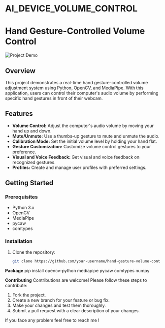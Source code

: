 # AI_DEVICE_VOLUME_CONTROL
# Hand Gesture-Controlled Volume Control

![Project Demo](demo.gif) <!-- Add a demo GIF or video if available -->

## Overview

This project demonstrates a real-time hand gesture-controlled volume adjustment system using Python, OpenCV, and MediaPipe. With this application, users can control their computer's audio volume by performing specific hand gestures in front of their webcam.

## Features

- **Volume Control:** Adjust the computer's audio volume by moving your hand up and down.
- **Mute/Unmute:** Use a thumbs-up gesture to mute and unmute the audio.
- **Calibration Mode:** Set the initial volume level by holding your hand flat.
- **Gesture Customization:** Customize volume control gestures to your preference.
- **Visual and Voice Feedback:** Get visual and voice feedback on recognized gestures.
- **Profiles:** Create and manage user profiles with preferred settings.

## Getting Started

### Prerequisites

- Python 3.x
- OpenCV
- MediaPipe
- pycaw
- comtypes

### Installation

1. Clone the repository:

   ```bash
   git clone https://github.com/your-username/hand-gesture-volume-control.git

**Package**
pip install opencv-python mediapipe pycaw comtypes numpy

**Contributing**
Contributions are welcome! Please follow these steps to contribute:

1. Fork the project.
2. Create a new branch for your feature or bug fix.
3. Make your changes and test them thoroughly.
4. Submit a pull request with a clear description of your changes.

If you face any problem feel free to reach me !
